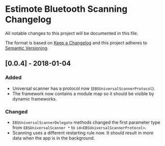 # Estimote Bluetooth Scanning Changelog

All notable changes to this project will be documented in this file.

The format is based on [Keep a Changelog](http://keepachangelog.com/en/1.0.0/)
and this project adheres to [Semantic Versioning](http://semver.org/spec/v2.0.0.html).

## [0.0.4] - 2018-01-04

### Added

- Universal scanner has a protocol now (`EBSUniversalScannerProtocol`).
- The framework now contains a module map so it should be visible by dynamic frameworks.

### Changed

- `EBSUniversalScannerDelegate` methods changed the first parameter type from `EBSUniversalScanner *` to `id<EBSUniversalScannerProtocol>`.
- Scanning uses a different restarting rule now. It should result in more data when the app is in the background.